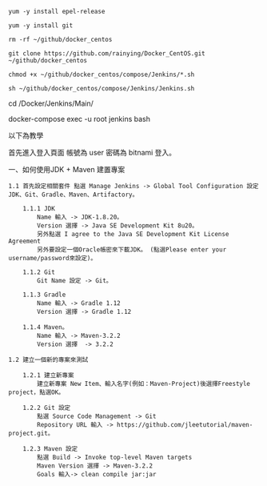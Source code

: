 ```
yum -y install epel-release
```

```
yum -y install git 
```

```
rm -rf ~/github/docker_centos
```

```
git clone https://github.com/rainying/Docker_CentOS.git ~/github/docker_centos
```

```
chmod +x ~/github/docker_centos/compose/Jenkins/*.sh
```

```
sh ~/github/docker_centos/compose/Jenkins/Jenkins.sh
```


cd /Docker/Jenkins/Main/

docker-compose exec -u root jenkins bash



以下為教學

首先進入登入頁面 帳號為 user 密碼為 bitnami 登入。

一、如何使用JDK + Maven 建置專案

	1.1 首先設定相關套件 點選 Manage Jenkins -> Global Tool Configuration 設定JDK、Git、Gradle、Maven、Artifactory。

		1.1.1 JDK
			Name 輸入 -> JDK-1.8.20。
			Version 選擇 -> Java SE Development Kit 8u20。
			另外點選 I agree to the Java SE Development Kit License Agreement
			另外要設定一個Oracle帳密來下載JDK。 (點選Please enter your username/password來設定)。

		1.1.2 Git
		    Git Name 設定 -> Git。

		1.1.3 Gradle
		    Name 輸入 -> Gradle 1.12
			Version 選擇 -> Gradle 1.12

		1.1.4 Maven。
			Name 輸入 -> Maven-3.2.2
			Version 選擇  -> 3.2.2

	1.2 建立一個新的專案來測試

		1.2.1 建立新專案 
			建立新專案 New Item、輸入名字(例如：Maven-Project)後選擇Freestyle project，點選OK。

		1.2.2 Git 設定
			點選 Source Code Management -> Git 
			Repository URL 輸入 -> https://github.com/jleetutorial/maven-project.git。

		1.2.3 Maven 設定
            點選 Build -> Invoke top-level Maven targets
            Maven Version 選擇 -> Maven-3.2.2
            Goals 輸入-> clean compile jar:jar

   
